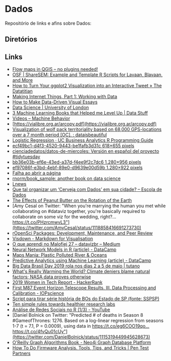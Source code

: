# Dados

Repositório de links e afins sobre Dados:

## Diretórios

## Links

- [Flow maps in QGIS – no plugins needed!](https://anitagraser.com/2019/05/04/flow-maps-in-qgis-no-plugins-needed/)
- [OSF | ShareSEM: Example and Template R Scripts for Lavaan, Blavaan, and More](https://osf.io/nh2mb/)
- [How to Turn Your ggplot2 Visualization into an Interactive Tweet » The Datatitian](https://datatitian.com/how-to-turn-your-ggplot2-visualization-into-an-interactive-tweet/)
- [Making Internet Things, Part 1: Working with Data](https://pudding.cool/process/how-to-make-dope-shit-part-1/)
- [How to Make Data-Driven Visual Essays](https://kottke.org/19/04/how-to-make-data-driven-visual-essays)
- [Data Science | University of London](https://london.ac.uk/courses/data-science-msc)
- [3 Machine Learning Books that Helped me Level Up | Data Stuff](http://www.datastuff.tech/data-science/3-machine-learning-books-that-helped-me-level-up-as-a-data-scientist/)
- [Videos – Machine Behavior](https://machinebehavior.org/videos/)
- [https://vialibre.org.ar/arcopy.pdf](https://vialibre.org.ar/arcopy.pdf)
- [Visualization of wolf pack territoriality based on 68,000 GPS-locations over a 7 month period [OC]. : dataisbeautiful](https://www.reddit.com/r/dataisbeautiful/comments/biel6f/visualization_of_wolf_pack_territoriality_based/)
- [Logistic Regression · UC Business Analytics R Programming Guide](https://uc-r.github.io/logistic_regression)
- [ecf49bc1-d4f3-4520-9443-be1fafb3d31c 618×655 pixels](blob:https://web.whatsapp.com/ecf49bc1-d4f3-4520-9443-be1fafb3d31c)
- [cienciadedatos/datos-de-miercoles: Versión en español del proyecto #tidytuesday](https://github.com/cienciadedatos/datos-de-miercoles)
- [bb36e03b-ef6e-43ed-a37d-f4ee9f2c7dc6 1.280×956 pixels](blob:https://web.whatsapp.com/bb36e03b-ef6e-43ed-a37d-f4ee9f2c7dc6)
- [ef97086f-e3bd-4ebf-89e0-d9639e00d59b 1.280×922 pixels](blob:https://web.whatsapp.com/ef97086f-e3bd-4ebf-89e0-d9639e00d59b)
- [Falha ao abrir a página](safari-resource:/ErrorPage.html)
- [rnorm/book_sample: another book on data science](https://github.com/rnorm/book_sample)
- [Lnews](https://www.labcomdata.com.br/?fbclid=IwAR3uudVpr2UKb7d3Mr_zVA5fZFisUbTJ2IXqSwCStPF0Dhf2aH9CPIEv-Kw&utm_campaign=bedf4a0a-a9f0-4e7f-9b55-0b425b24c247&utm_source=so)
- [Que tal organizar um ‘Cerveja com Dados’ em sua cidade? – Escola de Dados](https://escoladedados.org/2018/02/que-tal-organizar-um-cerveja-com-dados-em-sua-cidade/?fbclid=IwAR28t1XBoDjGmoCXduzI00xEtAOd0OylHs6eEcnDZ_SHOy_bL0E9RHKBt-k)
- [The Effects of Peanut Butter on the Rotation of the Earth](https://improbable.com/airchives/classical/articles/peanut_butter_rotation.html)
- [Amy Cesal on Twitter: "When you're marrying the human you met while collaborating on #dataviz together, you're basically required to collaborate on some viz for the wedding, right?… https://t.co/PHzrcmwvL3"](https://twitter.com/AmyCesal/status/1118858416691273730)
- [rOpenSci Packages: Development, Maintenance, and Peer Review](https://ropensci.github.io/dev_guide/)
- [Visdown - Markdown for Visualisation](https://visdown.com/)
- [O que aprendi no Malofiej 27 – datavizbr – Medium](https://medium.com/datavizbr/o-que-aprendi-no-malofiej-27-6ca575b8ae3c)
- [Neural Network Models in R (article) - DataCamp](https://www.datacamp.com/community/tutorials/neural-network-models-r)
- [Maps Mania: Plastic Polluted River & Oceans](http://googlemapsmania.blogspot.com/2019/04/plastic-polluted-river-oceans.html)
- [Predictive Analytics using Machine Learning (article) - DataCamp](https://www.datacamp.com/community/tutorials/predictive-analytics-machine-learning)
- [Big Data Brasil Day 2019 rola nos dias 2 a 5 de maio | tutano](http://tutano.trampos.co/20800-big-data-brasil-day-2019/)
- [What's Really Warming the World? Climate deniers blame natural factors; NASA data proves otherwise](https://www.bloomberg.com/graphics/2015-whats-warming-the-world/)
- [2019 Women in Tech Report - HackerRank](https://research.hackerrank.com/women-in-tech/2019)
- [First M87 Event Horizon Telescope Results. III. Data Processing and Calibration - IOPscience](https://iopscience.iop.org/article/10.3847/2041-8213/ab0c57)
- [Script para tirar série história de BOs do Estado de SP (fonte: SSPSP)](https://gist.github.com/voltdatalab/0bc390e674548b9b66c4d4cf9cdb6e2f)
- [Ten simple rules towards healthier research labs](https://journals.plos.org/ploscompbiol/article?id=10.1371/journal.pcbi.1006914)
- [Análise de Redes Sociais no R (1/3) - YouTube](https://www.youtube.com/watch?v=7W-dvk6GupA&list=PLKLmseeuB7Uy-3jX7YkPvnKEBce2PGbU_)
- [Daniel Bolnick on Twitter: "Predicted # of deaths in Season 8 #GameofThrones: 1276. Based on a log-linear regression from seasons 1-7 (t = 7.1, P = 0.0009), using data in https://t.co/eg6COO19qo… https://t.co/4fvQu01cUy"](https://twitter.com/DanielBolnick/status/1115319449945628673)
- [O'Reilly Graph Algorithms Book - Neo4j Graph Database Platform](https://neo4j.com/graph-algorithms-book/)
- [How To Do Firmware Analysis. Tools, Tips, and Tricks | Pen Test Partners](https://www.pentestpartners.com/security-blog/how-to-do-firmware-analysis-tools-tips-and-tricks/)
